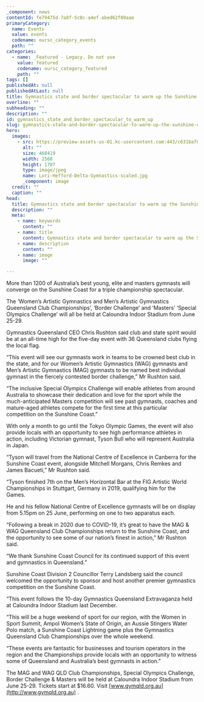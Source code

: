 ```yaml
---
_component: news
contentId: fe79475d-7a8f-5c8c-a4ef-abed62f89aae
primaryCategory:
  name: Events
  value: events
  codename: oursc_category_events
  path: ""
categories:
  - name: _Featured - Legacy. Do not use
    value: featured
    codename: oursc_category_featured
    path: ""
tags: []
publishedAt: null
publishedAtLast: null
title: Gymnastics state and border spectacular to warm up the Sunshine Coast
overline: ""
subheading: ""
description: ""
id: gymnastics_state_and_border_spectacular_to_warm_up
slug: gymnastics-state-and-border-spectacular-to-warm-up-the-sunshine-coast
hero:
  images:
    - src: https://preview-assets-us-01.kc-usercontent.com:443/c631baf8-1b46-001f-580c-d0001b68b4a8/4f921198-5ee2-4c34-98d0-61816cd31b11/Lori-Hefford-Delta-Gymnastics-scaled.jpg
      alt: ""
      size: 468419
      width: 2560
      height: 1707
      type: image/jpeg
      name: Lori-Hefford-Delta-Gymnastics-scaled.jpg
      _component: image
  credit: ""
  caption: ""
head:
  title: Gymnastics state and border spectacular to warm up the Sunshine Coast
  description: ""
  meta:
    - name: keywords
      content: ""
    - name: title
      content: Gymnastics state and border spectacular to warm up the Sunshine Coast
    - name: description
      content: ""
    - name: image
      image: ""

---
```

More than 1200 of Australia’s best young, elite and masters gymnasts will converge on the Sunshine Coast for a triple championship spectacular.

The ‘Women’s Artistic Gymnastics and Men’s Artistic Gymnastics Queensland Club Championships’, ‘Border Challenge’ and ‘Masters’ ‘Special Olympics Challenge’ will all be held at Caloundra Indoor Stadium from June 25-29.

Gymnastics Queensland CEO Chris Rushton said club and state spirit would be at an all-time high for the five-day event with 36 Queensland clubs flying the local flag.

“This event will see our gymnasts work in teams to be crowned best club in the state, and for our Women’s Artistic Gymnastics (WAG) gymnasts and Men’s Artistic Gymnastics (MAG) gymnasts to be named best individual gymnast in the fiercely contested border challenge,” Mr Rushton said.

“The inclusive Special Olympics Challenge will enable athletes from around Australia to showcase their dedication and love for the sport while the much-anticipated Masters competition will see past gymnasts, coaches and mature-aged athletes compete for the first time at this particular competition on the Sunshine Coast.”

With only a month to go until the Tokyo Olympic Games, the event will also provide locals with an opportunity to see high performance athletes in action, including Victorian gymnast, Tyson Bull who will represent Australia in Japan.

“Tyson will travel from the National Centre of Excellence in Canberra for the Sunshine Coast event, alongside Mitchell Morgans, Chris Remkes and James Bacueti,” Mr Rushton said.

“Tyson finished 7th on the Men’s Horizontal Bar at the FIG Artistic World Championships in Stuttgart, Germany in 2019, qualifying him for the Games.   

He and his fellow National Centre of Excellence gymnasts will be on display from 5.15pm on 25 June, performing on one to two apparatus each.

“Following a break in 2020 due to COVID-19, it’s great to have the MAG & WAG Queensland Club Championships return to the Sunshine Coast, and the opportunity to see some of our nation’s finest in action,” Mr Rushton said.

“We thank Sunshine Coast Council for its continued support of this event and gymnastics in Queensland.”

Sunshine Coast Division 2 Councillor Terry Landsberg said the council welcomed the opportunity to sponsor and host another premier gymnastics competition on the Sunshine Coast.

“This event follows the 10-day Gymnastics Queensland Extravaganza held at Caloundra Indoor Stadium last December.

“This will be a huge weekend of sport for our region, with the Women in Sport Summit, Ampol Women’s State of Origin, an Aussie Stingers Water Polo match, a Sunshine Coast Lightning game plus the Gymnastics Queensland Club Championships over the whole weekend.

“These events are fantastic for businesses and tourism operators in the region and the Championships provide locals with an opportunity to witness some of Queensland and Australia’s best gymnasts in action.”

The MAG and WAG QLD Club Championships, Special Olympics Challenge, Border Challenge & Masters will be held at Caloundra Indoor Stadium from June 25-29. Tickets start at $16.60. Visit [www.gymqld.org.au](http://www.gymqld.org.au)
.
